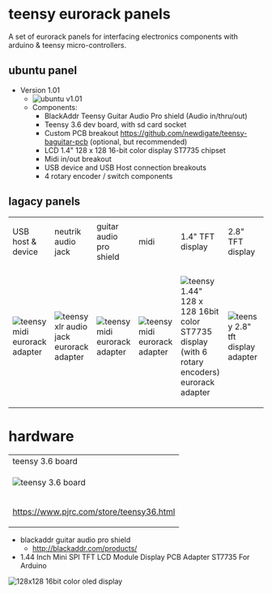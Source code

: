 # teensy eurorack panels
A set of eurorack panels for interfacing electronics components with arduino & teensy micro-controllers.

## ubuntu panel
 * Version 1.01
   * ![ubuntu v1.01](https://raw.githubusercontent.com/newdigate/teensy-eurorack/master/Ubuntu/20hp-Ubuntu-instruments-number-one.svg?sanitize=true "ubuntu panel v1.01")
   * Components:
     * BlackAddr Teensy Guitar Audio Pro shield (Audio in/thru/out)
     * Teensy 3.6 dev board, with sd card socket
     * Custom PCB breakout https://github.com/newdigate/teensy-baguitar-pcb (optional, but recommended)
     * LCD 1.4" 128 x 128 16-bit color display ST7735 chipset
     * Midi in/out breakout
     * USB device and USB Host connection breakouts
     * 4 rotary encoder / switch components

## lagacy panels
<table>
<tr>
<td>
USB host & device 
</td>
      
<td>
neutrik audio jack  
</td>
      
<td>
guitar audio pro shield 
</td>
      
<td>
midi
</td>
      
<td>
1.4" TFT display
</td>

<td>
2.8" TFT display
</td>
<td>
      
100 x 80mm pcb
</td>
<td>
      
1.4" TFT display
</td>
</tr>

<tr><td>
      
![teensy midi eurorack adapter](https://raw.githubusercontent.com/newdigate/teensy-eurorack/master/usb/12hp-usb-host-A-and-type-B.svg?sanitize=true "teensy midi eurorack adapter") 

</td><td>
  
![teensy xlr audio jack eurorack adapter](https://raw.githubusercontent.com/newdigate/teensy-eurorack/master/audio/NCJ9FI-S/8hp-3x-NCJ9FI-S.svg?sanitize=true "teensy xlr audio jack eurorack adapter") 

</td><td>
  
![teensy midi eurorack adapter](https://raw.githubusercontent.com/newdigate/teensy-eurorack/master/guitar-audio-pro/16hp-tgapro-octous.svg?sanitize=true "teensy midi eurorack adapter")

</td><td>
  
![teensy midi eurorack adapter](https://raw.githubusercontent.com/newdigate/teensy-eurorack/master/midi/8hp-midi.svg?sanitize=true "teensy midi eurorack adapter") 
     
</td><td>
  
![teensy 1.44" 128 x 128 16bit color ST7735 display (with 6 rotary encoders) eurorack adapter](https://raw.githubusercontent.com/newdigate/teensy-eurorack/master/tft/st7735/1.44-inch/16hp-1.44%22-lcd-6-encoders.svg?sanitize=true "teensy 1.44 inch 128 x 128 16bit color tft display eurorack adapter") 

</td><td>
  
![teensy 2.8" tft display adapter](https://raw.githubusercontent.com/newdigate/teensy-eurorack/master/tft/ili9341/2.8-inch/20hp-tft-2.8inch-ili9341-horiz-w-7-rot-enc.svg?sanitize=true "teensy 2.8 inch 320 x 240 16bit color tft display adapter") 
     
</td><td>
      
![Teensy 100 x 80mm pcb adapter panel](https://raw.githubusercontent.com/newdigate/teensy-eurorack/master/100x80mm-pcb/20hp-std-80-x-100-pcb.svg?sanitize=true "Teensy 100 x 80mm pcb adapter panel")
      
</td><td>
      
![1.44" inch tft adapter panel](https://raw.githubusercontent.com/newdigate/teensy-eurorack/master/ST7735-128x128-plus-3x-rotary-encoders/12hp-1.44-ST7735-128x128-3xRotaryEncoders.svg?sanitize=true "1.44 tft adapter panel")
      
</td></tr></table>

# hardware

<table>
<tr>
<td>
teensy 3.6 board
</td>
</tr>
      
<tr>
<td>

![teensy 3.6 board](https://raw.githubusercontent.com/newdigate/teensy-eurorack/master/teensy3.6/teensy3.6.svg?sanitize=true "teensy 3.6 board")

</td>
</tr>   

<tr>
<td>

https://www.pjrc.com/store/teensy36.html

</td>
</tr>      
      
</table>


* blackaddr guitar audio pro shield
  * http://blackaddr.com/products/
* 1.44 Inch Mini SPI TFT LCD Module Display PCB Adapter ST7735 For Arduino

![128x128 16bit color oled display](https://raw.githubusercontent.com/newdigate/teensy-eurorack/master/tft/st7735/1.44-inch/st7735.svg?sanitize=true "128x128 16bit color oled display")

